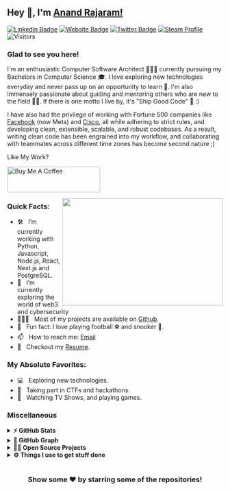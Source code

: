 ## Hey 👋, I'm [Anand Rajaram!](https://github.com/anandrajaram21/)

[![Linkedin Badge](https://img.shields.io/badge/LinkedIn-0077B5?style=for-the-badge&logo=linkedin&logoColor=white)](https://linkedin.com/in/anandrajaram21)
[![Website Badge](https://img.shields.io/badge/website-000000?style=for-the-badge&logo=About.me&logoColor=white)](https://anandrajaram.dev)
[![Twitter Badge](https://img.shields.io/badge/Twitter-1DA1F2?style=for-the-badge&logo=twitter&logoColor=white)](https://twitter.com/anandrajaram21)
[![Steam Profile](https://img.shields.io/badge/Steam-000000?style=for-the-badge&logo=steam&logoColor=white)](https://steamcommunity.com/id/anandrajaram21/)
![Visitors](https://api.visitorbadge.io/api/visitors?path=https%3A%2F%2Fgithub.com%2Fanandrajaram21&label=Visitors&countColor=%23263759)

### Glad to see you here! &nbsp; 

I'm an enthusiastic Computer Software Architect 👨🏻‍💻 currently pursuing my Bachelors in Computer Science 🎓. I love exploring new technologies everyday and never pass up on an opportunity to learn 📱. I'm also immensely passionate about guiding and mentoring others who are new to the field 👨‍🏫. If there is one motto I live by, it's "Ship Good Code" 🚢 :)

I have also had the privilege of working with Fortune 500 companies like [Facebook](https://meta.com) (now Meta) and [Cisco](https://cisco.com), all while adhering to strict rules, and developing clean, extensible, scalable, and robust codebases. As a result, writing clean code has been engrained into my workflow, and collaborating with teammates across different time zones has become second nature ;)

Like My Work?

<a href="https://www.buymeacoffee.com/anandrajaram21" target="_blank"><img src="https://cdn.buymeacoffee.com/buttons/v2/default-yellow.png" alt="Buy Me A Coffee" height="60px" width="217px" ></a>

<img align="right" height="250" width="375" alt="" src="https://media3.giphy.com/media/aNqEFrYVnsS52/giphy.gif?cid=ecf05e4702ybl5wovia9vx3ujmuw7kony7zys0w1fu81xw3j&rid=giphy.gif&ct=g" />

### Quick Facts:

- 🛠 &nbsp; I’m currently working with Python, Javascript, Node.js, React, Next.js and PostgreSQL.
- 🚀 &nbsp; I’m currently exploring the world of web3 and cybersecurity
- 👨🏻‍💻 &nbsp; Most of my projects are available on [Github](https://github.com/anandrajaram21).
- 👾 &nbsp; Fun fact: I love playing football ⚽️ and snooker 🎱.
- 📫 &nbsp; How to reach me: [Email](mailto:anand@anandrajaram.dev)
- 📝 &nbsp; Checkout my [Resume](https://anandrajaram.dev/resume.pdf).

### My Absolute Favorites:

- 💻 &nbsp; Exploring new technologies. 
- 🍕 &nbsp; Taking part in CTFs and hackathons.
- 📰 &nbsp; Watching TV Shows, and playing games.

<!--
<code><img height="25" src="https://raw.githubusercontent.com/github/explore/80688e429a7d4ef2fca1e82350fe8e3517d3494d/topics/sass/sass.png" alt="sass"></code>
-->

### Miscellaneous

<details>	
  <summary><b>⚡ GitHub Stats</b></summary>

  <br />
  <img height="180em" src="https://github-readme-stats.vercel.app/api?username=anandrajaram21&show_icons=true&hide_border=true&&count_private=true&include_all_commits=true" />
  <img height="180em" src="https://github-readme-stats.vercel.app/api/top-langs/?username=anandrajaram21&exclude_repo=KNN-Image-Classification&show_icons=true&hide_border=true&layout=compact&langs_count=8"/>
</details>

<details>
	<summary><b>🧲 GitHub Graph</b></summary>
	<img src="https://activity-graph.herokuapp.com/graph?username=anandrajaram21&theme=minimal" />
</details>

<details>
  <summary><b>🧑‍🚀 Open Source Projects</b></summary>

  <br />
  <table>
    <thead align="center">
      <tr border: none;>
        <td><b>💻 Projects</b></td>
        <td><b>🌟 Stars</b></td>
        <td><b>🍴 Forks</b></td>
        <td><b>👨‍💻 Language</b></td>
      </tr>
    </thead>
    <tbody>
       <tr>
	<td><a href="https://github.com/facebookresearch/dynabench"><b>🚀 Dynabench</b></a></td>
        <td><img alt="Stars" src="https://img.shields.io/github/stars/facebookresearch/dynabench?style=for-the-badge"/></td>
        <td><img alt="Forks" src="https://img.shields.io/github/forks/facebookresearch/dynabench?style=for-the-badge"/></td>
        <td><img alt="Language" src="https://img.shields.io/github/languages/top/facebookresearch/dynabench?style=for-the-badge"/></td>
      </tr>
      <tr>
	<td><a href="https://github.com/anandrajaram21/covidash"><b>🚀 Covidash</b></a></td>
        <td><img alt="Stars" src="https://img.shields.io/github/stars/anandrajaram21/covidash?style=for-the-badge"/></td>
        <td><img alt="Forks" src="https://img.shields.io/github/forks/anandrajaram21/covidash?style=for-the-badge"/></td>
        <td><img alt="Language" src="https://img.shields.io/github/languages/top/anandrajaram21/covidash?style=for-the-badge"/></td>
      </tr>
       <tr>
	<td><a href="https://github.com/anandrajaram21/covidash"><b>🚀 Mission Control</b></a></td>
        <td><img alt="Stars" src="https://img.shields.io/github/stars/anandrajaram21/mission-control?style=for-the-badge"/></td>
        <td><img alt="Forks" src="https://img.shields.io/github/forks/anandrajaram21/mission-control?style=for-the-badge"/></td>
        <td><img alt="Language" src="https://img.shields.io/github/languages/top/anandrajaram21/mission-control?style=for-the-badge"/></td>
      </tr>
      <tr>
	<td><a href="https://github.com/anandrajaram21/covidash"><b>🚀 Hackintosh</b></a></td>
        <td><img alt="Stars" src="https://img.shields.io/github/stars/anandrajaram21/hackintosh?style=for-the-badge"/></td>
        <td><img alt="Forks" src="https://img.shields.io/github/forks/anandrajaram21/hackintosh?style=for-the-badge"/></td>
        <td><img alt="Language" src="https://img.shields.io/github/languages/top/anandrajaram21/hackintosh?style=for-the-badge"/></td>
      </tr>
    </tbody>
  </table>
  <br />
</details>
 
<details>	
  <br />
  <summary><b>⚙️ Things I use to get stuff done</b></summary>
  	<ul>
  	    <li><b>OS:</b> macOS Monterey</li>
	    <li><b>Laptop: </b>M1 Macbook Pro</li>
      <li><b>Browser: </b>Firefox, Chrome, Safari</li>
	    <li><b>Terminal: </b> ZSH: Oh My Zsh</li>
	    <li><b>Code Editor:</b> Neovim, VS Code</li>
	    <li><b>To Stay Updated:</b> Daily.dev, Twitter, Hashnode</li>
	    <br />
	</ul>	
</details>

#

<div align="center">

### Show some ❤️ by starring some of the repositories!

</div>
